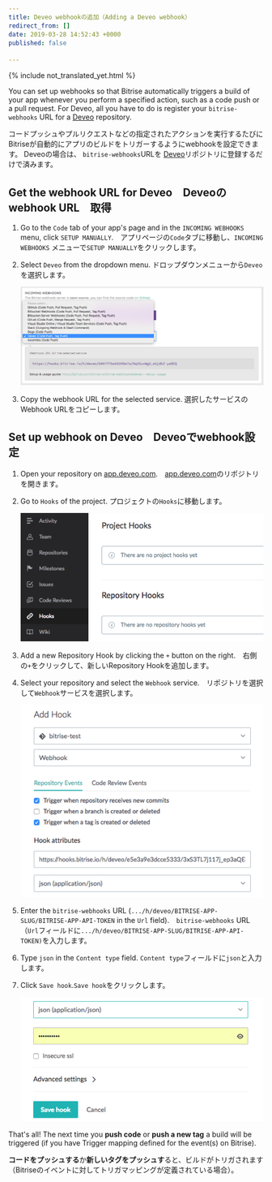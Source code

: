 ```yaml
---
title: Deveo webhookの追加（Adding a Deveo webhook）
redirect_from: []
date: 2019-03-28 14:52:43 +0000
published: false

---
```

{% include not_translated_yet.html %}

You can set up webhooks so that Bitrise automatically triggers a build of your app whenever you perform a specified action, such as a code push or a pull request. For Deveo, all you have to do is register your `bitrise-webhooks` URL for a [Deveo](https://deveo.com) repository.

コードプッシュやプルリクエストなどの指定されたアクションを実行するたびにBitriseが自動的にアプリのビルドをトリガーするようにwebhookを設定できます。 Deveoの場合は、 `bitrise-webhooks`URLを [Deveo](https://deveo.com)リポジトリに登録するだけで済みます。

## Get the webhook URL for Deveo　Deveoのwebhook URL　取得

1. Go to the `Code` tab of your app's page and in the `INCOMING WEBHOOKS` menu, click `SETUP MANUALLY`.　アプリページの`Code`タブに移動し、`INCOMING WEBHOOKS` メニューで`SETUP MANUALLY`をクリックします。
2. Select `Deveo` from the dropdown menu. ドロップダウンメニューから`Deveo`を選択します。

   ![Screenshot](/img/bitrise-deveo-webhook.png)
3. Copy the webhook URL for the selected service.  選択したサービスのWebhook URLをコピーします。

## Set up webhook on Deveo　Deveoでwebhook設定

1. Open your repository on [app.deveo.com](https://app.deveo.com).　[app.deveo.com](https://app.deveo.com)のリポジトリを開きます。
2. Go to `Hooks` of the project.  プロジェクトの`Hooks`に移動します。

   ![Screenshot](/img/webhooks/deveo-hooks.png)
3. Add a new Repository Hook by clicking the `+` button on the right.　右側の`+`をクリックして、新しいRepository Hookを追加します。
4. Select your repository and select the `Webhook` service.　リポジトリを選択して`Webhook`サービスを選択します。

   ![Screenshot](/img/webhooks/deveo-add-hooks.png)
5. Enter the `bitrise-webhooks` URL (`.../h/deveo/BITRISE-APP-SLUG/BITRISE-APP-API-TOKEN` in the `Url` field).　`bitrise-webhooks` URL（`Url`フィールドに`.../h/deveo/BITRISE-APP-SLUG/BITRISE-APP-API-TOKEN)`を入力します。
6. Type `json` in the `Content type` field. `Content type`フィールドに`json`と入力します。
7. Click `Save hook`.`Save hook`をクリックします。

   ![Screenshot](/img/webhooks/deveo-save-hook.png)

That's all! The next time you **push code** or **push a new tag** a build will be triggered (if you have Trigger mapping defined for the event(s) on Bitrise).

**コードをプッシュする**か**新しいタグをプッシュす**ると、ビルドがトリガされます（Bitriseのイベントに対してトリガマッピングが定義されている場合）。